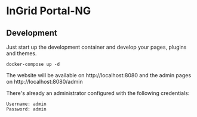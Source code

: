 # InGrid Portal-NG

## Development

Just start up the development container and develop your pages, plugins and themes.

```shell
docker-compose up -d
```

The website will be available on http://localhost:8080 and the admin pages on http://localhost:8080/admin

There's already an administrator configured with the following credentials:
```
Username: admin
Password: admin
```
